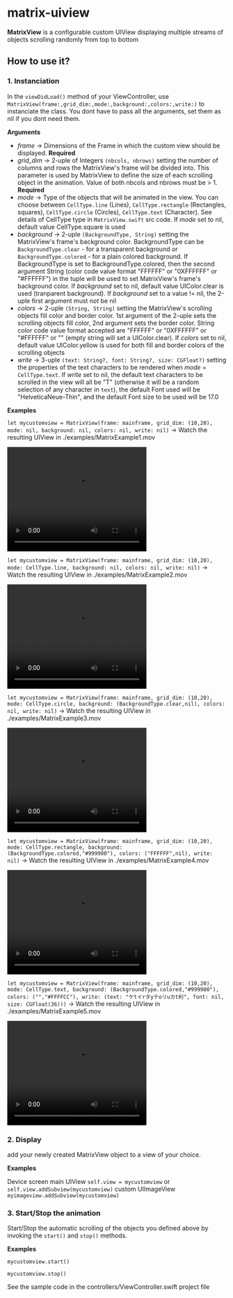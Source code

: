 # matrix-uiview
**MatrixView** is a configurable custom UIView displaying multiple streams of objects scrolling randomly from top to bottom

## How to use it?
### 1. Instanciation
In the `viewDidLoad()` method of your ViewController, use `MatrixView(frame:,grid_dim:,mode:,background:,colors:,write:)` to instanciate the class. You dont have to pass all the arguments, set them as nil if you dont need them.

**Arguments**

* *frame* -> Dimensions of the Frame in which the custom view should be displayed. **Required**
* *grid_dim* -> 2-uple of Integers `(nbcols, nbrows)` setting the number of columns and rows the MatrixView's frame will be divided into. This parameter is used by MatrixView to define the size of each scrolling object in the animation. Value of both nbcols and nbrows must be > 1. **Required**
* *mode* -> Type of the objects that will be animated in the view. You can choose between `CellType.line` (Lines), `CellType.rectangle` (Rectangles, squares), `CellType.circle` (Circles), `CellType.text` (Character). See details of CellType type in `MatrixView.swift` src code. If *mode* set to nil, default value CellType.square is used
* *background* -> 2-uple `(BackgroundType, String)` setting the MatrixView's frame's background color. BackgroundType can be `BackgroundType.clear` - for a transparent background or `BackgroundType.colored` - for a plain colored background. If BackgroundType is set to BackgroundType.colored, then the second argument String (color code value format "FFFFFF" or "0XFFFFFF" or "#FFFFFF") in the tuple will be used to set MatrixView's frame's background color. If *background* set to nil, default value UIColor.clear is used (tranparent background). If *background* set to a value != nil, the 2-uple first argument must *not* be nil
* *colors* -> 2-uple `(String, String)` setting the MatrixView's scrolling objects fill color and border color. 1st argument of the 2-uple sets the scrolling objects fill color, 2nd argument sets the border color. String color code value format accepted are "FFFFFF" or "0XFFFFFF" or "#FFFFFF" or "" (empty string will set a UIColor.clear). If *colors* set to nil, default value UIColor.yellow is used for both fill and border colors of the scrolling objects
* *write* -> 3-uple `(text: String?, font: String?, size: CGFloat?)` setting the properties of the text characters to be rendered when *mode* = `CellType.text`. If *write* set to nil, the default text characters to be scrolled in the view will all be "T" (otherwise it will be a random selection of any character in `text`), the default Font used will be "HelveticaNeue-Thin", and the default Font size to be used will be 17.0
 
**Examples**
 
`let mycustomview = MatrixView(frame: mainframe, grid_dim: (10,20), mode: nil, background: nil, colors: nil, write: nil)` -> Watch the resulting UIView in ./examples/MatrixExample1.mov

<video width="320" height="240" controls>
  <source src="./examples/MatrixExample1.mov" type="video/mp4">
</video>

`let mycustomview = MatrixView(frame: mainframe, grid_dim: (10,20), mode: CellType.line, background: nil, colors: nil, write: nil)` -> Watch the resulting UIView in ./examples/MatrixExample2.mov

<video width="320" height="240" controls>
  <source src="./examples/MatrixExample2.mov" type="video/mp4">
</video>

`let mycustomview = MatrixView(frame: mainframe, grid_dim: (10,20), mode: CellType.circle, background: (BackgroundType.clear,nil), colors: nil, write: nil)` -> Watch the resulting UIView in ./examples/MatrixExample3.mov

<video width="320" height="240" controls>
  <source src="./examples/MatrixExample3.mov" type="video/mp4">
</video>

`let mycustomview = MatrixView(frame: mainframe, grid_dim: (10,20), mode: CellType.rectangle, background: (BackgroundType.colored,"#999900"), colors: ("FFFFFF",nil), write: nil)` -> Watch the resulting UIView in ./examples/MatrixExample4.mov

<video width="320" height="240" controls>
  <source src="./examples/MatrixExample4.mov" type="video/mp4">
</video>

`let mycustomview = MatrixView(frame: mainframe, grid_dim: (10,20), mode: CellType.text, background: (BackgroundType.colored,"#999900"), colors: ("","#FFFFCC"), write: (text: "ケtイrタyテoリuカt利", font: nil, size: CGFloat(36)))` -> Watch the resulting UIView in ./examples/MatrixExample5.mov

<video width="320" height="240" controls>
  <source src="./examples/MatrixExample5.mov" type="video/mp4">
</video>

### 2. Display
add your newly created MatrixView object to a view of your choice.

**Examples**

Device screen main UIView `self.view = mycustomview` or `self.view.addSubview(mycustomview)`
custom UIImageView `myimageview.addSubview(mycustomview)`

### 3. Start/Stop the animation
Start/Stop the automatic scrolling of the objects you defined above by invoking the `start()` and `stop()` methods.

**Examples**

`mycustomview.start()`

`mycustomview.stop()`

See the sample code in the controllers/ViewController.swift project file

